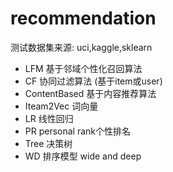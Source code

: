 # recommendation 
  测试数据集来源: uci,kaggle,sklearn
- LFM 基于邻域个性化召回算法
- CF 协同过滤算法 (基于item或user)
- ContentBased 基于内容推荐算法
- Iteam2Vec   词向量
- LR  线性回归
- PR  personal rank个性排名
- Tree 决策树
- WD  排序模型 wide and deep

